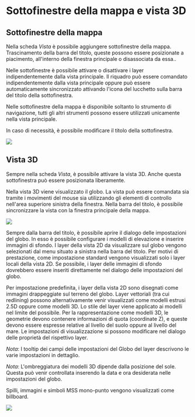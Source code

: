 # Sottofinestre della mappa e vista 3D

##  Sottofinestre della mappa

Nella scheda *Vista* è possibile aggiungere sottofinestre della mappa. Trascinamento della barra del titolo, queste possono essere posizionate a piacimento, all'interno della finestra principale o disassociata da essa..

Nelle sottofinestre è possibile attivare o disattivare i layer indipendentemente dalla vista principale. Il riquadro può essere comandato indipendentemente dalla vista principale oppure può essere automaticamente sincronizzato attivando l'icona del lucchetto sulla barra del titolo della sottofinestra.

Nelle sottofinestre della mappa è disponibile soltanto lo strumento di navigazione, tutti gli altri strumenti possono essere utilizzati unicamente nella vista principale.

In caso di necessità, è possibile modificare il titolo della sottofinestra.

<img src="../media/image13.png" />

## Vista 3D

Sempre nella scheda *Vista*, è possibile attivare la vista 3D. Anche questa sottofinestra può essere posizionata liberamente.

Nella vista 3D viene visualizzato il globo. La vista può essere comandata sia tramite i movimenti del mouse sia utilizzando gli elementi di controllo nell'area superiore sinistra della finestra. Nella barra del titolo, è possibile sincronizzare la vista con la finestra principale della mappa.

<img src="../media/image14.png" />

Sempre dalla barra del titolo, è possibile aprire il dialogo delle impostazioni del globo. In esso è possibile configurare i modelli di elevazione e inserire immagini di sfondo. I layer della vista 2D da visualizzare sul globo vengono selezionati dal menu situato a sinistra nella barra del titolo. Per motivi di prestazione, come impostazione standard vengono visualizzati solo i layer locali della vista 2D. Se possibile, i layer delle immagini di sfondo dovrebbero essere inseriti direttamente nel dialogo delle impostazioni del globo.

Per impostazione predefinita, i layer della vista 2D sono disegnati come immagini drappeggiate sul terreno del globo. Layer vettoriali (tra cui redlining) possono alternativamente venir visualizzati come modelli estrusi 2.5D oppure come modelli 3D. Lo stile del layer viene applicato ai modelli nel limite del possibile. Per la rappresentazione come modelli 3D, le geometrie devono contenere informazioni di quota (coordinate Z), e queste devono essere espresse relative al livello del suolo oppure al livello del mare. Le impostazioni di visualizzazione si possono modificare nel dialogo delle proprietà del rispettivo layer.

*Nota*: I tooltip dei campi delle impostazioni del Globo del layer descrivono le varie impostazioni in dettaglio.

*Nota*: L'ombreggiatura dei modelli 3D dipende dalla posizione del sole. Questa può venir controllata inserendo la data e ora desiderata nelle impostazioni del globo.

Spilli, immagini e simboli MSS mono-punto vengono visualizzati come billboard.

<img src="../media/image15.png" />
